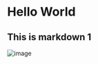 # Hello World
## This is markdown 1
![image](https://github.com/abhiq3a7r8/CodingBonanza/assets/140839210/87516d43-d27f-4b78-a24e-5618141a5e4a)

